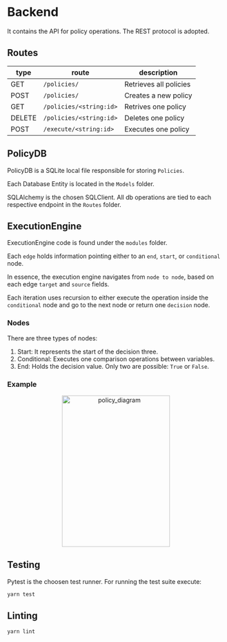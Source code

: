 # Backend

It contains the API for policy operations. The REST protocol is adopted. 

## Routes

| type | route | description |
|---|---|---|
|GET|`/policies/`|Retrieves all policies|
|POST|`/policies/`|Creates a new policy|
|GET|`/policies/<string:id>`|Retrives one policy|
|DELETE|`/policies/<string:id>`|Deletes one policy|
|POST|`/execute/<string:id>`|Executes one policy|


## PolicyDB

PolicyDB is a SQLite local file responsible for storing `Policies`.

Each Database Entity is located in the `Models` folder.

SQLAlchemy is the chosen SQLClient. All db operations are tied to each respective endpoint in the `Routes` folder.

## ExecutionEngine

ExecutionEngine code is found under the `modules` folder.

Each `edge` holds information pointing either to an `end`, `start`, or `conditional` node.

In essence, the execution engine navigates from `node to node`, based on each edge `target` and `source` fields.

Each iteration uses recursion to either execute the operation inside the `conditional` node and go to the next node or return one `decision` node.


### Nodes

There are three types of nodes: 

1. Start: It represents the start of the decision three.
2. Conditional: Executes one comparison operations between variables.
3. End: Holds the decision value. Only two are possible: `True` or `False`.

### Example 

<div align="center">
  <img  alt="policy_diagram" width="250" height="350" src="../policy_diagram.svg">
</div>

## Testing

Pytest is the choosen test runner. For running the test suite execute:

   ```cmd
   yarn test
   ```

## Linting

```shell
yarn lint
```